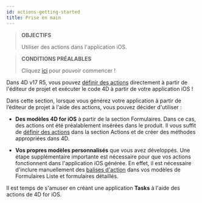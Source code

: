 ```yaml
---
id: actions-getting-started
title: Prise en main
---
```


> **OBJECTIFS**
> 
> Utiliser des actions dans l'application iOS.


> **CONDITIONS PRÉALABLES**
> 
> Cliquez [ici](prerequisites.html) pour pouvoir commencer !

Dans 4D v17 R5, vous pouvez [définir des actions](actions.html) directement à partir de l'éditeur de projet et exécuter le code 4D à partir de votre application iOS !

Dans cette section, lorsque vous générez votre application à partir de l’éditeur de projet à l'aide des actions, vous pouvez décider d'utiliser :

* **Des modèles 4D for iOS** à partir de la section Formulaires. Dans ce cas, des actions ont été préalablement insérées dans le produit. Il vous suffit de [définir des actions](define-first-action.html) dans la section Actions et de créer des méthodes appropriées dans 4D.

* **Vos propres modèles personnalisés** que vous avez développés. Une étape supplémentaire importante est nécessaire pour que vos actions fonctionnent dans l'application iOS générée. En effet, il est nécessaire d'inclure manuellement des [balises d'action](action-custom-template.html) dans vos modèles de Formulaires Liste et formulaires détaillés.

Il est temps de s'amuser en créant une application **Tasks** à l'aide des actions de 4D for iOS.

